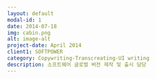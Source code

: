 ```yaml
---
layout: default
modal-id: 1
date: 2014-07-18
img: cabin.png
alt: image-alt
project-date: April 2014
client1: SOFTPOWER
category: Copywriting-Transcreating-UI writing
description: 소프트웨어 글로벌 버전 제작 및 출시 담당
---
```

